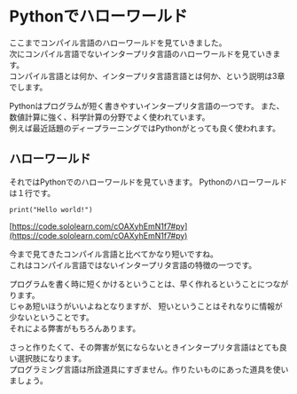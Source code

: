 # Pythonでハローワールド

ここまでコンパイル言語のハローワールドを見ていきました。  
次にコンパイル言語でないインタープリタ言語のハローワールドを見ていきます。  
コンパイル言語とは何か、インタープリタ言語言語とは何か、という説明は3章でします。

Pythonはプログラムが短く書きやすいインタープリタ言語の一つです。
また、数値計算に強く、科学計算の分野でよく使われています。  
例えば最近話題のディープラーニングではPythonがとっても良く使われます。

## ハローワールド

それではPythonでのハローワールドを見ていきます。
Pythonのハローワールドは１行です。

	print("Hello world!")

[https://code.sololearn.com/cOAXyhEmN1f7#py](https://code.sololearn.com/cOAXyhEmN1f7#py)

今まで見てきたコンパイル言語と比べてかなり短いですね。  
これはコンパイル言語ではないインタープリタ言語の特徴の一つです。

プログラムを書く時に短くかけるということは、早く作れるということにつながります。  
じゃあ短いほうがいいよねとなりますが、
短いということはそれなりに情報が少ないということです。  
それによる弊害がもちろんあります。

さっと作りたくて、その弊害が気にならないときインタープリタ言語はとても良い選択肢になります。  
プログラミング言語は所詮道具にすぎません。作りたいものにあった道具を使いましょう。


